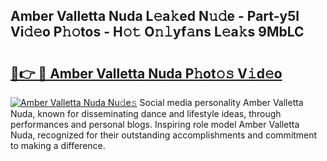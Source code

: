 ## Amber Valletta Nuda L𝚎a𝚔ed N𝚞𝚍e - Part-y5l Vi𝚍𝚎o P𝚑𝚘tos - H𝚘𝚝 O𝚗𝚕yf𝚊ns L𝚎a𝚔s 9MbLC

# <h2><a href="http://kf8f4z2.oniu.top/?m=Amber+Valletta+Nuda">🔗👉 🔴 Amber Valletta Nuda P𝚑ot𝚘𝚜 V𝚒d𝚎o</a></h2>

[![Amber Valletta Nuda Nu𝚍e𝚜](https://i.imgur.com/0qMVB7G.gif)](http://kf8f4z2.oniu.top/?m=Amber+Valletta+Nuda)
Social media personality Amber Valletta Nuda, known for disseminating dance and lifestyle ideas, through performances and personal blogs. Inspiring role model Amber Valletta Nuda, recognized for their outstanding accomplishments and commitment to making a difference.  
